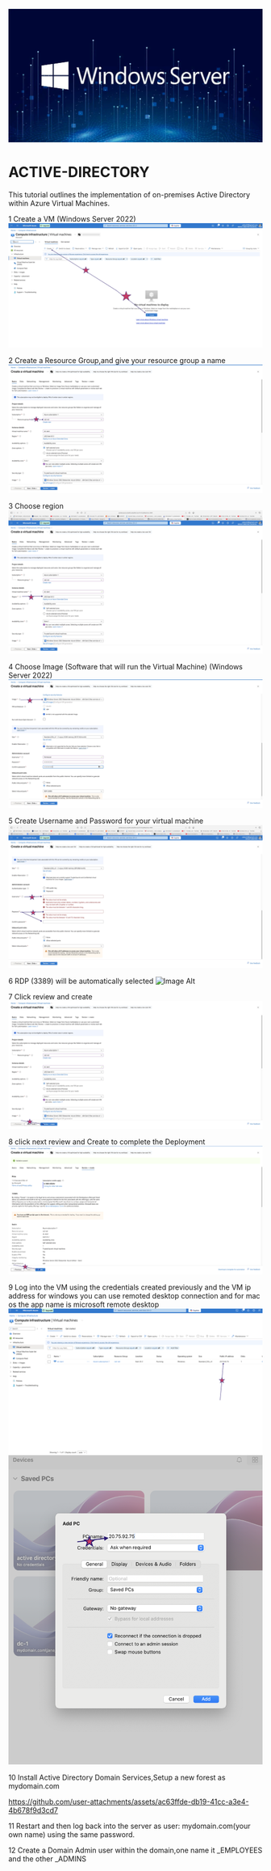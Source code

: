  ![Image Alt](https://github.com/R0d19/ACTIVE-DIRECTORY/blob/0991c765ddbd200d8f4fcd5596fd9a05318e6f1c/win%20server.jpg)

# ACTIVE-DIRECTORY

This tutorial outlines the implementation of on-premises Active Directory within Azure Virtual Machines.

1 Create a VM (Windows Server 2022) 
![Image Alt](https://github.com/R0d19/ACTIVE-DIRECTORY/blob/dca8edcf97865fa7b2ae0c3f886689dd58ca0a9a/1%20.jpg)

2 Create a Resource Group,and give your resource group a name
  ![Image Alt](https://github.com/R0d19/ACTIVE-DIRECTORY/blob/05b56143653d46e38533bb36b7db7872a53fd06c/2%20.jpg)

3 Choose region 
![Image Alt](https://github.com/R0d19/ACTIVE-DIRECTORY/blob/f3b6c9981206be7070495735066d9e775bff977f/3%20.jpg)

4 Choose Image (Software that will run the Virtual Machine) (Windows Server 2022)
![Image Alt](https://github.com/R0d19/ACTIVE-DIRECTORY/blob/30a60641258ec4e51dc7035dd0d44f309fa8c792/4%20.jpg)

5 Create Username and Password for your virtual machine
![Image Alt](https://github.com/R0d19/ACTIVE-DIRECTORY/blob/7ffb882fd1c58dff113856258f2dec83ba90c9ac/5%20.jpg)

6  RDP (3389) will be automatically selected
![Image Alt](https://github.com/R0d19/ACTIVEdesktopremotedmicrosoftnameisapp-DIRECTORY/blob/83622143c19ed3f7d43b3dd61d5cf313562e93df/6%20.jpg)

7 Click review and create
![Image Alt](https://github.com/R0d19/ACTIVE-DIRECTORY/blob/main/7%20.jpg?raw=true)

8 click next review and Create to complete the Deployment
![Image Alt](https://github.com/R0d19/ACTIVE-DIRECTORY/blob/main/8%20%20.jpg?raw=true)

9 Log into the VM using the credentials created previously and the VM ip address for windows you can use remoted desktop connection and for mac os the app name is microsoft remote desktop
![Image Alt](https://github.com/R0d19/ACTIVE-DIRECTORY/blob/c3cf41baa34ea1bfce8d2871900b39a7d32be497/9.png)
![Image Alt](https://github.com/R0d19/ACTIVE-DIRECTORY/blob/9008555d7f61c195b7bdcd25c5feb40c352f702d/9.1.png)

10 Install Active Directory Domain Services,Setup a new forest as mydomain.com

https://github.com/user-attachments/assets/ac63ffde-db19-41cc-a3e4-4b678f9d3cd7

11 Restart and then log back into the server as user: mydomain.com\(your own name) using the same password.

12 Create a Domain Admin user within the domain,one name it _EMPLOYEES and the other _ADMINS


